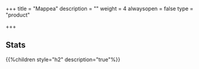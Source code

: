+++
title = "Mappea"
description = ""
weight = 4
alwaysopen = false
type = "product"

+++

## Stats

{{%children style="h2" description="true"%}}